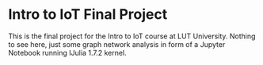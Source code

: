 # Intro to IoT Final Project

This is the final project for the Intro to IoT course at LUT University. Nothing to see here, just some graph network analysis in form of a Jupyter Notebook running IJulia 1.7.2 kernel.
